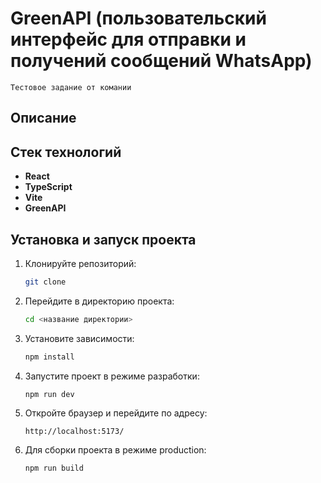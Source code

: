 # GreenAPI (пользовательский интерфейс для отправки и получений сообщений WhatsApp)

```
Тестовое задание от комании
```

## Описание

## Стек технологий

- **React**
- **TypeScript**
- **Vite**
- **GreenAPI**

## Установка и запуск проекта

1. Клонируйте репозиторий:

   ```sh
   git clone
   ```

2. Перейдите в директорию проекта:

   ```sh
   cd <название директории>
   ```

3. Установите зависимости:

   ```sh
   npm install
   ```

4. Запустите проект в режиме разработки:

   ```sh
   npm run dev
   ```

5. Откройте браузер и перейдите по адресу:

   ```
   http://localhost:5173/
   ```

6. Для сборки проекта в режиме production:
   ```sh
   npm run build
   ```
